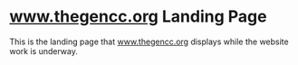 # www.thegencc.org Landing Page
This is the landing page that www.thegencc.org displays while the website work is underway.
